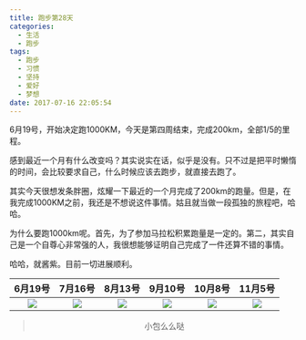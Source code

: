 ```yaml
---
title: 跑步第28天
categories:
  - 生活
  - 跑步
tags:
  - 跑步
  - 习惯
  - 坚持
  - 爱好
  - 梦想
date: 2017-07-16 22:05:54
---
```


6月19号，开始决定跑1000KM，今天是第四周结束，完成200km，全部1/5的里程。

感到最近一个月有什么改变吗？其实说实在话，似乎是没有。只不过是把平时懒惰的时间，会比较要求自己，什么时候应该去跑步，就直接去跑了。

其实今天很想发条胖圈，炫耀一下最近的一个月完成了200km的跑量。但是，在我完成1000KM之前，我还是不想说这件事情。姑且就当做一段孤独的旅程吧，哈哈。

为什么要跑1000km呢。首先，为了参加马拉松积累跑量是一定的。第二，其实自己是一个自尊心非常强的人，我很想能够证明自己完成了一件还算不错的事情。

哈哈，就酱紫。目前一切进展顺利。


|6月19号|7月16号|8月13号|9月10号|10月8号|11月5号|
|:---:|:---:|:---:|:---:|:---:|:---:|
|![](http://wx3.sinaimg.cn/mw690/5c4190b0ly1fhm2pqi9j9j20ku11276i.jpg)|![](http://wx2.sinaimg.cn/mw690/5c4190b0ly1fhm2pr17nrj20ku112gnu.jpg)|![](http://ww4.sinaimg.cn/mw690/5c4190b0jw8eogzzejorjj2082082gmj.jpg)|![](http://ww4.sinaimg.cn/mw690/5c4190b0jw8eogzzejorjj2082082gmj.jpg)|![](http://ww4.sinaimg.cn/mw690/5c4190b0jw8eogzzejorjj2082082gmj.jpg)|![](http://ww4.sinaimg.cn/mw690/5c4190b0jw8eogzzejorjj2082082gmj.jpg)|

><div align=center>小包么么哒</div>